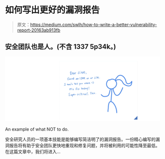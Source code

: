# 如何写出更好的漏洞报告

> 原文：<https://medium.com/swlh/how-to-write-a-better-vulnerability-report-20163ab913fb>

## 安全团队也是人。(不含 1337 5p34k。)

![](img/e41e1ee8ee69064bd0e03a9ba6c7e708.png)

An example of what NOT to do.

安全研究人员的一项基本技能是能够编写简洁明了的漏洞报告。一份精心编写的漏洞报告将有助于安全团队更快地重现和修复问题，并将被利用的可能性降至最低。在这篇文章中，我们将进入…